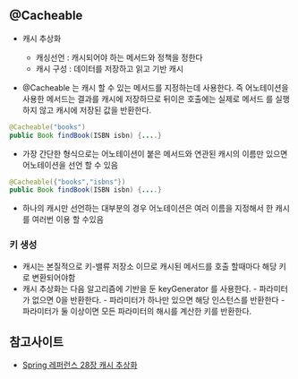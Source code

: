 ## @Cacheable
- 캐시 추상화 
    - 캐싱선언 : 캐시되어야 하는 메서드와 정책을 정한다
    - 캐시 구성 : 데이터를 저장하고 읽고 기반 캐시 
    
 
- @Cacheable 는 캐시 할 수 있는 메서드를 지정하는데 사용한다. 즉 어노테이션을 사용한 메서드는 결과를 캐시에 저장하므로 뒤이은 호출에는 실제로 메서드
를 실행하지 않고 캐시에 저장된 값을 반환한다.

~~~java
@Cacheable("books")
public Book findBook(ISBN isbn) {....}
~~~
- 가장 간단한 형식으로는 어노테이션이 붙은 메서드와 연관된 캐시의 이름만 있으면 어노테이션을 선언 할 수 있음


~~~java
@Cacheable({"books","isbns"})
public Book findBook(ISBN isbn) {....}
~~~
- 하나의 캐시만 선언하는 대부분의 경우 어노테이션은 여러 이름을 지정해서 한 캐시를 여러번 이용 할 수있음


### 키 생성
- 캐시는 본질적으로 키-밸류 저장소 이므로 캐시된 메서드를 호출 할때마다 해당 키로 변환되어야함
- 캐시 추상화는 다음 알고리즘에 기반을 둔 keyGenerator 를 사용한다.
      - 파라미터가 없으면 0을 반환한다.
      - 파라미터가 하나만 있으면 해당 인스턴스를 반환한다
      - 파라미터가 둘 이상이면 모든 파라미터의 해시를 계산한 키를 반환한다.
      
      
     
      
      

## 참고사이트
- [Spring 레퍼런스 28장 캐시 추상화](https://blog.outsider.ne.kr/1094)